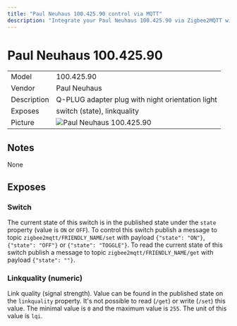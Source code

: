 ```yaml
---
title: "Paul Neuhaus 100.425.90 control via MQTT"
description: "Integrate your Paul Neuhaus 100.425.90 via Zigbee2MQTT with whatever smart home infrastructure you are using without the vendors bridge or gateway."
---
```


<!-- !!!! -->
<!-- ATTENTION: This file is auto-generated through docgen! -->
<!-- You can only edit the "## Notes"-Section. -->
<!-- !!!! -->

# Paul Neuhaus 100.425.90

|     |     |
|-----|-----|
| Model | 100.425.90  |
| Vendor  | Paul Neuhaus  |
| Description | Q-PLUG adapter plug with night orientation light |
| Exposes | switch (state), linkquality |
| Picture | ![Paul Neuhaus 100.425.90](https://psi-4ward.github.io/zigbee2mqtt-docs/images/devices/100.425.90.jpg) |


## Notes

None



## Exposes

### Switch 
The current state of this switch is in the published state under the `state` property (value is `ON` or `OFF`).
To control this switch publish a message to topic `zigbee2mqtt/FRIENDLY_NAME/set` with payload `{"state": "ON"}`, `{"state": "OFF"}` or `{"state": "TOGGLE"}`.
To read the current state of this switch publish a message to topic `zigbee2mqtt/FRIENDLY_NAME/get` with payload `{"state": ""}`.

### Linkquality (numeric)
Link quality (signal strength).
Value can be found in the published state on the `linkquality` property.
It's not possible to read (`/get`) or write (`/set`) this value.
The minimal value is `0` and the maximum value is `255`.
The unit of this value is `lqi`.

